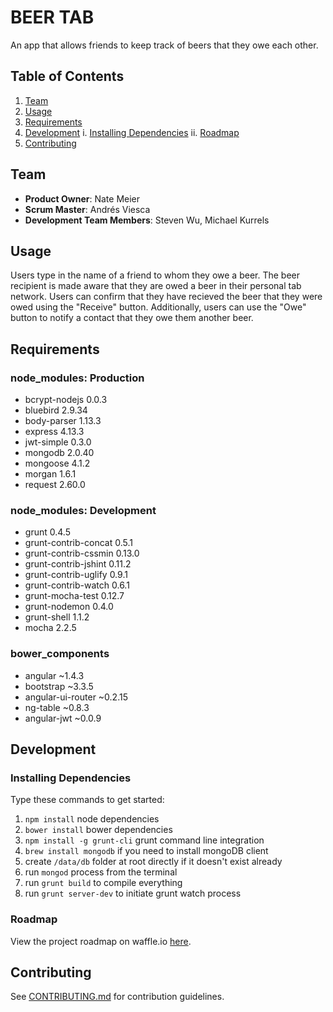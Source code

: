 # BEER TAB

An app that allows friends to keep track of beers that they owe each other.

## Table of Contents

1. [Team](#team)
2. [Usage](#Usage)
3. [Requirements](#requirements)
4. [Development](#development)
    i. [Installing Dependencies](#installing-dependencies)
    ii. [Roadmap](#roadmap)
1. [Contributing](#contributing)

## Team

  - __Product Owner__: Nate Meier
  - __Scrum Master__: Andrés Viesca
  - __Development Team Members__: Steven Wu, Michael Kurrels

## Usage

Users type in the name of a friend to whom they owe a beer. The beer recipient is made aware that they 
are owed a beer in their personal tab network. Users can confirm that they have recieved the beer that 
they were owed using the "Receive" button. Additionally, users can use the "Owe" button to notify a contact
that they owe them another beer.

## Requirements

### node_modules: Production
- bcrypt-nodejs 0.0.3
- bluebird  2.9.34
- body-parser  1.13.3
- express  4.13.3
- jwt-simple  0.3.0
- mongodb  2.0.40
- mongoose  4.1.2
- morgan  1.6.1
- request  2.60.0

### node_modules: Development
- grunt  0.4.5
- grunt-contrib-concat  0.5.1
- grunt-contrib-cssmin  0.13.0
- grunt-contrib-jshint  0.11.2
- grunt-contrib-uglify  0.9.1
- grunt-contrib-watch  0.6.1
- grunt-mocha-test  0.12.7
- grunt-nodemon  0.4.0
- grunt-shell  1.1.2
- mocha  2.2.5

### bower_components
- angular  ~1.4.3
- bootstrap  ~3.3.5
- angular-ui-router  ~0.2.15
- ng-table  ~0.8.3
- angular-jwt  ~0.0.9

## Development

### Installing Dependencies

Type these commands to get started:

1. `npm install` node dependencies
2. `bower install` bower dependencies
3. `npm install -g grunt-cli` grunt command line integration
4. `brew install mongodb` if you need to install mongoDB client
5. create `/data/db` folder at root directly if it doesn't exist already
6. run `mongod` process from the terminal
7. run `grunt build` to compile everything
8. run `grunt server-dev` to initiate grunt watch process

### Roadmap

View the project roadmap on waffle.io [here](https://waffle.io/viridescentgrizzly/beer-tab).

## Contributing

See [CONTRIBUTING.md](CONTRIBUTING.md) for contribution guidelines.
